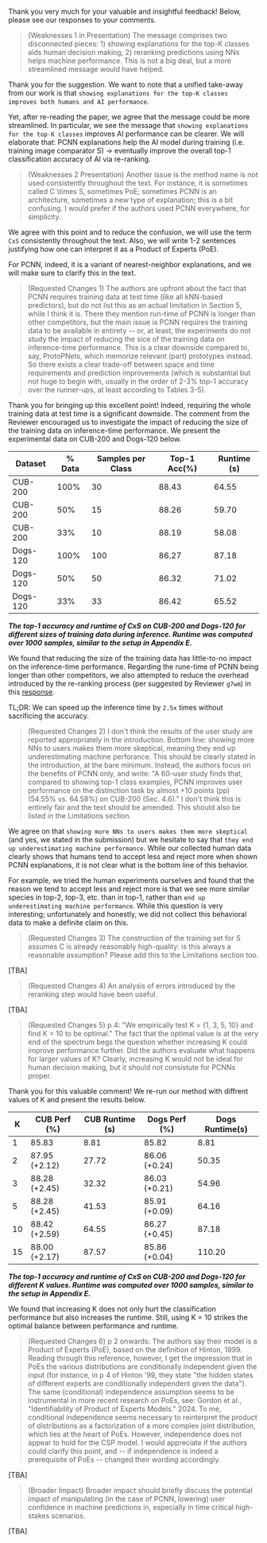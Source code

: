 Thank you very much for your valuable and insightful feedback!
Below, please see our responses to your comments.

> (Weaknesses 1 in Presentation) The message comprises two disconnected pieces: 1) showing explanations for the top-K classes aids human decision making, 2) reranking predictions using NNs helps machine performance. This is not a big deal, but a more streamlined message would have helped. 

Thank you for the suggestion.
We want to note that a unified take-away from our work is that `showing explanations for the top-K classes improves both humans and AI performance`.

Yet, after re-reading the paper, we agree that the message could be more streamlined.
In particular, we see the message that `showing explanations for the top-K classes` improves AI performance can be clearer.
We will elaborate that: PCNN explanations help the AI model during training (i.e. training image comparator S) → eventually improve the overall top-1 classification accuracy of AI via re-ranking.

> (Weaknesses 2 Presentation) Another issue is the method name is not used consistently throughout the text. For instance, it is sometimes called C \times S, sometimes PoE; sometimes PCNN is an architecture, sometimes a new type of explanation; this is a bit confusing. I would prefer if the authors used PCNN everywhere, for simplicity.

We agree with this point and to reduce the confusion, we will use the term `CxS` consistently throughout the text.
Also, we will write 1-2 sentences justifying how one can interpret it as a Product of Experts (PoE).

For PCNN, indeed, it is a variant of nearest-neighbor explanations, and we will make sure to clarify this in the text.

> (Requested Changes 1) The authors are upfront about the fact that PCNN requires training data at test time (like all kNN-based predictors), but do not list this as an actual limitation in Section 5, while I think it is.
There they mention run-time of PCNN is longer than other competitors, but the main issue is PCNN requires the training data to be available in entirety -- or, at least, the experiments do not study the impact of reducing the sice of the training data on inference-time performance. This is a clear downside compared to, say, ProtoPNets, which memorize relevant (part) prototypes instead.
So there exists a clear trade-off between space and time requirements and prediction improvements (which is substantial but not huge to begin with, usually in the order of 2-3% top-1 accuracy over the runner-ups, at least according to Tables 3-5).

Thank you for bringing up this excellent point! Indeed, requiring the whole training data at test time is a significant downside.
The comment from the Reviewer encouraged us to investigate the impact of reducing the size of the training data on inference-time performance.
We present the experimental data on CUB-200 and Dogs-120 below.

| Dataset   | % Data | Samples per Class | Top-1 Acc(%) | Runtime (s) |
|-----------|--------|-------------------|--------------|-------------|
| CUB-200   | 100%   | 30                | 88.43        | 64.55       |
| CUB-200   | 50%    | 15                | 88.26        | 59.70       |
| CUB-200   | 33%    | 10                | 88.19        | 58.08       |
| Dogs-120  | 100%   | 100               | 86.27        | 87.18       | 
| Dogs-120  | 50%    | 50                | 86.32        | 71.02       |
| Dogs-120  | 33%    | 33                | 86.42        | 65.52       |

**_The top-1 accuracy and runtime of CxS on CUB-200 and Dogs-120 for different sizes of training data during inference. Runtime was computed over 1000 samples, similar to the setup in Appendix E._**

We found that reducing the size of the training data has little-to-no impact on the inference-time performance.
Regarding the rune-time of PCNN being longer than other competitors, we also attempted to reduce the overhead introduced by the re-ranking process (per suggested by Reviewer `g7wm`) in this [response](https://openreview.net/forum?id=OcFjqiJ98b&noteId=XuB3bY6d9q).

TL;DR: We can speed up the inference time by `2.5x` times without sacrificing the accuracy.

> (Requested Changes 2) I don't think the results of the user study are reported appropriately in the introduction.
Bottom line: showing more NNs to users makes them more skeptical, meaning they end up underestimating machine perforance. 
This should be clearly stated in the introduction, at the bare minimum. 
Instead, the authors focus on the benefits of PCNN only, and write: "A 60-user study finds that, compared to showing top-1 class examples, PCNN improves user performance on the distinction task by almost +10 points (pp) (54.55% vs. 64.58%) on CUB-200 (Sec. 4.6)." I don't think this is entirely fair and the text should be amended. This should also be listed in the Limitations section.

We agree on that `showing more NNs to users makes them more skeptical` (and yes, we stated in the submission) but we hesitate to say that `they end up underestimating machine performance`.
While our collected human data clearly shows that humans tend to accept less and reject more when shown PCNN explanations,
it is not clear what is the bottom line of this behavior.

For example, we tried the human experiments ourselves and found that the reason we tend to accept less and reject more is that
we see more similar species in top-2, top-3, etc. than in top-1, rather than `end up underestimating machine performance`.
While this question is very interesting; unfortunately and honestly, we did not collect this behavioral data to make a definite claim on this.

> (Requested Changes 3) The construction of the training set for S assumes C is already reasonably high-quality: is this always a reasonable assumption? Please add this to the Limitations section too.

[TBA]

> (Requested Changes 4) An analysis of errors introduced by the reranking step would have been useful.

[TBA]

> (Requested Changes 5) p 4: "We empirically test K = {1, 3, 5, 10} and find K = 10 to be optimal." The fact that the optimal value is at the very end of the spectrum begs the question whether increasing K could improve performance further. Did the authors evaluate what happens for larger values of K? Clearly, increasing K would not be ideal for human decision making, but it should not consistute for PCNNs proper.

Thank you for this valuable comment!
We re-run our method with diffrent values of K and present the results below.

| K  | CUB Perf (%)  | CUB Runtime (s) | Dogs Perf (%)         | Dogs Runtime(s) |
|----|---------------|-----------------|-----------------------|-----------------|
| 1  | 85.83         | 8.81            | 85.82                 | 8.81            |
| 2  | 87.95 (+2.12) | 27.72           | 86.06 (+0.24)         | 50.35           |
| 3  | 88.28 (+2.45) | 32.32           | 86.03 (+0.21)         | 54.96           |
| 5  | 88.28 (+2.45) | 41.53           | 85.91 (+0.09)         | 64.16           |
| 10 | 88.42 (+2.59) | 64.55           | 86.27 (+0.45)         | 87.18           |
| 15 | 88.00 (+2.17) | 87.57           | 85.86 (+0.04)         | 110.20          |

**_The top-1 accuracy and runtime of CxS on CUB-200 and Dogs-120 for different K values. Runtime was computed over 1000 samples, similar to the setup in Appendix E._**

We found that increasing K does not only hurt the classification performance but also increases the runtime.
Still, using K = 10 strikes the optimal balance between performance and runtime.

> (Requested Changes 6) p 2 onwards: The authors say their model is a Product of Experts (PoE), based on the definition of Hinton, 1999. Reading through this reference, however, I get the impression that in PoEs the various distributions are conditionally independent given the input (for instance, in p 4 of Hinton '99, they state "the hidden states of different experts are conditionally independent given the data"). The same (conditional) independence assumption seems to be instrumental in more recent research on PoEs, see:
Gordon et al., "Identifiability of Product of Experts Models." 2024.
To me, conditional independence seems necessary to reinterpret the product of distributions as a factorization of a more complex joint distribution, which lies at the heart of PoEs.
However, independence does not appear to hold for the CSP model. I would appreciate if the authors could clarify this point, and -- if independence is indeed a prerequisite of PoEs -- changed their wording accordingly.

[TBA]

> (Broader Impact) Broader impact should briefly discuss the potential impact of manipulating (in the case of PCNN, lowering) user confidence in machine predictions in, especially in time critical high-stakes scenarios.

[TBA]